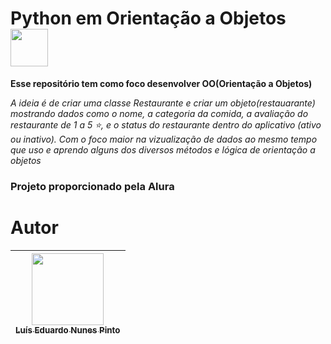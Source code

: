 # Python em Orientação a Objetos <img src="https://cdn.jsdelivr.net/gh/devicons/devicon@latest/icons/python/python-original-wordmark.svg" width="60" height="60"/>

**Esse repositório tem como foco desenvolver OO(Orientação a Objetos)**

*A ideia é de criar uma classe Restaurante e criar um objeto(restauarante) mostrando dados como o nome, a categoria da comida, a avaliação do restaurante de 1 a 5 :star:, e o status do restaurante dentro do aplicativo (ativo ou inativo).*
*Com o foco maior na vizualização de dados ao mesmo tempo que uso e aprendo alguns dos diversos métodos e lógica de orientação a objetos*

### Projeto proporcionado pela Alura

# Autor
| [<img loading="lazy" src="https://avatars.githubusercontent.com/u/172146720?v=4" width=115><br><sub>Luís Eduardo Nunes Pinto</sub>](https://github.com/yemnno) |
| :---: |
